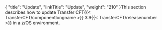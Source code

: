 {
    "title": "Update",
    "linkTitle": "Update",
    "weight": "210"
}This section describes how to update Transfer CFT{{< TransferCFT/componentlongname  >}} 3.9{{< TransferCFT/releasenumber  >}} in a z/OS environment.
